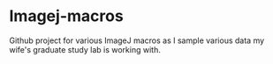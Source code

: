 # Imagej-macros
Github project for various ImageJ macros as I sample various data my wife's graduate study lab is working with.
